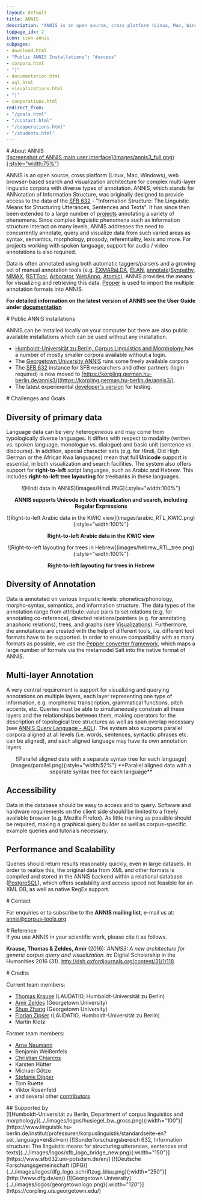 ```yaml
---
layout: default
title: ANNIS
description: "ANNIS is an open source, cross platform (Linux, Mac, Windows), web browser-based search and visualization architecture for complex multi-layer linguistic corpora with diverse types of annotation."
toppage_idx: 2
icon: icon-annis
subpages:
- download.html
- "Public ANNIS Installations": "#access"
- corpora.html
- "|"
- documentation.html
- aql.html
- visualizations.html
- "|"
- cooperations.html
redirect_from: 
- "/goals.html"
- "/contact.html"
- "/cooperations.html"
- "/students.html"
---
```



<div class="page-header">
# About ANNIS
</div>

<div class="image_wrap">
<a href="https://korpling.org/annis3/?id=2aec4d6c-1097-4462-8c66-347e2516b11e" target="_blank">
![screenshot of ANNIS main user interface](images/annis3_full.png){:style="width:75%"}
</a>
</div>

ANNIS is an open source, cross platform (Linux, Mac, Windows), 
web browser-based search and visualization architecture for complex multi-layer 
linguistic corpora with diverse types of annotation. ANNIS, which stands for ANNotation 
of Information Structure, was originally designed to provide access to the data of 
the [SFB 632](http://www.sfb632.uni-potsdam.de/) - "Information Structure: The Linguistic Means for Structuring Utterances, 
Sentences and Texts". It has since then been extended to a large number of [projects](cooperations.html) 
annotating a variety of phenomena. Since complex linguistic phenomena such as 
information structure interact on many levels, ANNIS addresses the need 
to concurrently annotate, query and visualize data from such varied 
areas as syntax, semantics, morphology, prosody, referentiality, 
lexis and more. For projects working with spoken language, support 
for audio / video annotations is also required.

Data is often annotated using both automatic taggers/parsers 
and a growing set of manual annotation tools 
(e.g. [EXMARaLDA](http://exmaralda.org/), [ELAN](http://www.lat-mpi.eu/tools/elan/), 
[annotate](http://www.coli.uni-saarland.de/projects/sfb378/negra-corpus/annotate.html)/[Synpathy](http://www.mpi.nl/tools/synpathy.html), 
[MMAX](http://mmax2.sourceforge.net/), [RSTTool](http://www.wagsoft.com/RSTTool/), 
[Arborator](http://arborator.ilpga.fr/), [WebAnno](https://code.google.com/p/webanno/), [Atomic]({{site.site_atomic}})),
ANNIS provides the means for visualizing and retrieving this data. 
[Pepper]({{site.site_pepper}}) is used to import the multiple annotation formats into ANNIS. 

**For detailed information on the latest version of ANNIS see the User Guide under [documentation](documentation.html)**

<article class="anchor" id="access">
<div class="page-header">
# Public ANNIS installations 
</div>

ANNIS can be installed locally on your computer but there are also public available installations which can be used without any installation.

* [Humboldt-Universität zu Berlin, Corpus Linguistics and Morphology ](https://korpling.german.hu-berlin.de/annis3/) has a number of mostly smaller corpora available without a login.
* The [Georgetown University ANNIS](http://corpling.uis.georgetown.edu/annis-corpora/) runs some freely
  available corpora
* The [SFB 632](https://korpling.german.hu-berlin.de/annis3/) instance for SFB researchers and other partners (login
  required) is now moved to [https://korpling.german.hu-berlin.de/annis3/](https://korpling.german.hu-berlin.de/annis3/).
* The latest experimental [developer's version](https://korpling.german.hu-berlin.de/annis3-snapshot/) for testing.
</article>

<article>

<div class="page-header">
# Challenges and Goals
</div>

## Diversity of primary data

Language data can be very heterogeneous and may come from
typologically diverse languages. It differs with respect to modality
(written vs. spoken language, monologue vs. dialogue) and basic unit
(sentence vs. discourse). In addition, special character sets (e.g.
for Hindi, Old High German or the African Kwa languages) mean that full
**Unicode** support is essential, in both visualization and search facilities.
The system also offers support for **right-to-left**
script languages, such as Arabic and Hebrew. This includes **right-to-left
tree layouting** for treebanks in
these languages.

<div class="container-fluid">
<div class="row">
<div class="col-md-6">
<div class="row">
<div class="col-md-12 image_wrap" style="text-align:center">
![Hindi data in ANNIS](images/Hindi.PNG){:style="width:100%"} 

**ANNIS supports Unicode in both visualization and search,
including Regular Expressions** 
</div>
<div class="col-md-12 image_wrap" style="text-align:center">
![Right-to-left Arabic data in the KWIC view](images/arabic_RTL_KWIC.png){:style="width:100%"} 

**Right-to-left Arabic data in the KWIC view**
</div>
</div>
</div>
<div class="col-md-6 image_wrap" style="text-align:center">
![Right-to-left layouting for trees in Hebrew](images/hebrew_RTL_tree.png){:style="width:100%"} 

**Right-to-left layouting for trees in Hebrew**
</div>
</div>
</div>



## Diversity of Annotation

Data is annotated on various linguistic levels: phonetics/phonology,
morpho-syntax, semantics, and information structure.
The data types of the annotation range from attribute-value pairs to
set relations (e.g. for annotating co-reference), directed
relations/pointers (e.g. for annotating anaphoric relations), trees,
and graphs (see [Visualizations](visualizations.html)).
Furthermore, the annotations are created with the help of different
tools, i.e. different tool formats have to be supported. In order to ensure
compatibility with as many formats as possible, we use the [Pepper converter framework](../pepper/index.html),
which maps a large number of formats via the metamodel Salt into the native format of ANNIS.

## Multi-layer Annotation
A very central requirement is support for visualizing and querying
annotations on multiple layers, each layer representing one type of
information, e.g. morphemic transcription, grammatical functions, pitch
accents, etc. Queries must be able to simultaneously constrain all
these layers and the relationships between them, making operators for
the description of topological tree structures as well as span overlap
necessary (see [ANNIS Query Language - AQL](aql.html)).
The system also supports parallel corpora aligned at all levels (i.e. words, sentences, syntactic phrases etc. can be aligned), and each aligned language may have its own annotation layers.

<div class="image_wrap" style="text-align:center;">
![Parallel aligned data with a separate syntax tree for each language](images/parallel.png){:style="width:52%"}  
**Parallel aligned data with a separate syntax tree for each language**  
</div>

## Accessibility

Data in the database should be easy to access and to query. Software
and hardware requirements on the client side should be limited to a
freely available browser (e.g. Mozilla Firefox). As little training as
possible should be required, making a graphical query builder as well
as corpus-specific example queries and tutorials necessary.


## Performance and Scalability

Queries should return results reasonably quickly, even in large datasets. In order to realize this, the original data from XML and other formats is compiled and stored in the ANNIS backend within a relational database ([PostgreSQL](http://www.postgresql.org/)),
which offers scalability and access speed not feasible for an XML DB,
as well as native RegEx support.

</article>

<article>
<div class="page-header">
# Contact
</div>

For enquiries or to subscribe to the <b>ANNIS mailing list</b>, e-mail us at: <a href="mailto:annis@corpus-tools.org">annis@corpus-tools.org</a>

<div class="page-header">
# Reference
</div>
If you use ANNIS in your scientific work, please cite it as follows.


<strong>Krause, Thomas &amp; Zeldes, Amir </strong>(2016): <em>ANNIS3: A new architecture for generic corpus query and visualization.</em>   in: Digital Scholarship in the Humanities  2016 (31).
 <a href="http://dsh.oxfordjournals.org/content/31/1/118" target="_blank">http://dsh.oxfordjournals.org/content/31/1/118</a>


<div class="page-header">
# Credits
</div>

Current team members:

* [Thomas Krause](http://u.hu-berlin.de/korpling-thomaskrause) (LAUDATIO, Humboldt-Universität zu Berlin)
* [Amir Zeldes](http://corpling.uis.georgetown.edu/amir) (Georgetown University)
* [Shuo Zhang](http://zangsir.weebly.com/) (Georgetown University)
* [Florian Zipser](http://www.linguistik.hu-berlin.de/institut/professuren/korpuslinguistik/mitarbeiter-innen/florian/) (LAUDATIO, Humboldt-Universität zu Berlin)
* Martin Klotz

Former team members:

* [Arne Neumann](https://github.com/arne-cl)
* Benjamin Weißenfels
* [Christian Chiarcos](http://acoli.informatik.uni-frankfurt.de/~chiarcos)
* Karsten Hütter
* Michael Götze
* [Stefanie Dipper](https://www.linguistics.ruhr-uni-bochum.de/~dipper/)
* Tom Ruette
* Viktor Rosenfeld
* and several other [contributors](https://github.com/korpling/ANNIS/graphs/contributors)
</article>


<div class="page-header">
## Supported by
</div>

<div class="funders">
[![Humboldt-Universität zu Berlin, Department of corpus linguistics and morphology](.././images/logos/husiegel_bw_gross.png){:width="100"}](https://www.linguistik.hu-berlin.de/institut/professuren/korpuslinguistik/standardseite-en?set_language=en&amp;cl=en)
[![Sonderforschungsbereich 632, Information structure: The linguistic means for structuring utterances, sentences and texts](.././images/logos/sfb_logo_bridge_new.png){:width="150"}](https://www.sfb632.uni-potsdam.de/en/)
[![Deutsche Forschungsgemeinschaft (DFG)](.././images/logos/dfg_logo_schriftzug_blau.png){:width="250"}](http://www.dfg.de/en/)
[![Georgetown University](.././images/logos/georgetownlogo.png){:width="120"}](https://corpling.uis.georgetown.edu/)
</div>
